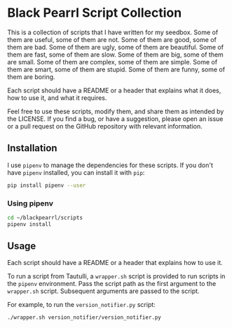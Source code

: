 # Black Pearrl Script Collection

This is a collection of scripts that I have written for my seedbox. Some of them are useful, some of them are not. Some of them are good, some of them are bad. Some of them are ugly, some of them are beautiful. Some of them are fast, some of them are slow. Some of them are big, some of them are small. Some of them are complex, some of them are simple. Some of them are smart, some of them are stupid. Some of them are funny, some of them are boring.

Each script should have a README or a header that explains what it does, how to use it, and what it requires.

Feel free to use these scripts, modify them, and share them as intended by the LICENSE.
If you find a bug, or have a suggestion, please open an issue or a pull request on the GitHub repository with relevant information.

## Installation

I use `pipenv` to manage the dependencies for these scripts. If you don't have `pipenv` installed, you can install it with `pip`:

```bash
pip install pipenv --user
```

### Using pipenv

```bash
cd ~/blackpearrl/scripts
pipenv install
```

## Usage

Each script should have a README or a header that explains how to use it.

To run a script from Tautulli, a `wrapper.sh` script is provided to run scripts in the `pipenv` environment.
Pass the script path as the first argument to the `wrapper.sh` script. Subsequent arguments are passed to the script.

For example, to run the `version_notifier.py` script:
```bash
./wrapper.sh version_notifier/version_notifier.py
```
